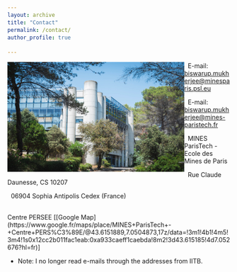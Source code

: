 ```yaml
---
layout: archive
title: "Contact"
permalink: /contact/ 
author_profile: true

---
```

<img align="left" width="400" height="248" src="/_pages/236058291_10159463621814084_9058841322974235832_n.jpg">

&nbsp;&nbsp;E-mail: biswarup.mukherjee@minesparis.psl.eu 

&nbsp;&nbsp;E-mail: biswarup.mukherjee@mines-paristech.fr


&nbsp;&nbsp;MINES ParisTech - Ecole des Mines de Paris


&nbsp;&nbsp;Rue Claude Daunesse, CS 10207

&nbsp;&nbsp;06904 Sophia Antipolis Cedex (France) 


<br clear="left"/>
Centre PERSEE [[Google Map](https://www.google.fr/maps/place/MINES+ParisTech+-+Centre+PERS%C3%89E/@43.6151889,7.0504873,17z/data=!3m1!4b1!4m5!3m4!1s0x12cc2b011fac1eab:0xa933caeff1caebda!8m2!3d43.615185!4d7.052676?hl=fr)] 



* Note: I no longer read e-mails through the addresses from IITB. 
